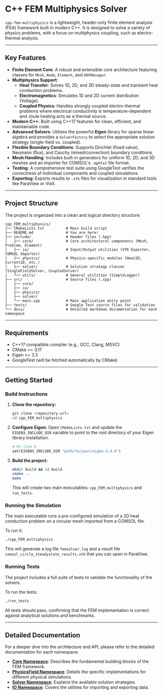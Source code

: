 # C++ FEM Multiphysics Solver

`cpp-fem-multiphysics` is a lightweight, header-only finite element analysis (FEA) framework built in modern C++. It is designed to solve a variety of physics problems, with a focus on multiphysics coupling, such as electro-thermal analysis.

-----

## Key Features

* **Finite Element Core**: A robust and extensible core architecture featuring classes for `Mesh`, `Node`, `Element`, and `DOFManager`.
* **Multiphysics Support**:
    * **Heat Transfer**: Solves 1D, 2D, and 3D steady-state and transient heat conduction problems.
    * **Electromagnetics**: Simulates 1D and 2D current distribution (Voltage).
    * **Coupled Physics**: Handles strongly coupled electro-thermal problems where electrical conductivity is temperature-dependent and Joule heating acts as a thermal source.
* **Modern C++**: Built using C++17 features for clean, efficient, and maintainable code.
* **Advanced Solvers**: Utilizes the powerful **Eigen** library for sparse linear algebra and provides a `SolverFactory` to select the appropriate solution strategy (single-field vs. coupled).
* **Flexible Boundary Conditions**: Supports Dirichlet (fixed value), Neumann (flux), and Cauchy (mixed/convection) boundary conditions.
* **Mesh Handling**: Includes built-in generators for uniform 1D, 2D, and 3D meshes and an importer for COMSOL's `.mphtxt` file format.
* **Testing**: A comprehensive test suite using GoogleTest verifies the correctness of individual components and coupled simulations.
* **Exporting**: Exports results to `.vtk` files for visualization in standard tools like ParaView or VisIt.

-----

## Project Structure

The project is organized into a clean and logical directory structure:

```
cpp_FEM_multiphysics/
├── CMakeLists.txt          # Main build script
├── README.md               # You are here!
├── include/                # Header files (.hpp)
│   ├── core/               # Core architectural components (Mesh, Problem, Element)
│   ├── io/                 # Input/Output utilities (VTK Exporter, COMSOL Importer)
│   ├── physics/            # Physics-specific modules (Heat2D, Current1D, etc.)
│   ├── solver/             # Solution strategy classes (SingleFieldSolver, CoupledSolver)
│   └── utils/              # General utilities (SimpleLogger)
├── src/                    # Source files (.cpp)
│   ├── core/
│   ├── io/
│   ├── physics/
│   ├── solver/
│   └── main.cpp            # Main application entry point
├── tests/                  # Google Test source files for validation
└── docs/                   # Detailed markdown documentation for each namespace
```

-----

## Requirements

* C++17 compatible compiler (e.g., GCC, Clang, MSVC)
* CMake \>= 3.17
* Eigen \>= 3.3
* GoogleTest (will be fetched automatically by CMake)

-----

## Getting Started

### Build Instructions

1.  **Clone the repository:**
    ```bash
    git clone <repository-url>
    cd cpp_FEM_multiphysics
    ```
2.  **Configure Eigen:**
    Open `CMakeLists.txt` and update the `EIGEN3_INCLUDE_DIR` variable to point to the root directory of your Eigen library installation.
    ```cmake
    # On line 9
    set(EIGEN3_INCLUDE_DIR "path/to/your/eigen-3.4.0")
    ```
3.  **Build the project:**
    ```bash
    mkdir build && cd build
    cmake ..
    make
    ```
    This will create two main executables: `cpp_FEM_multiphysics` and `run_tests`.

### Running the Simulation

The main executable runs a pre-configured simulation of a 2D heat conduction problem on a circular mesh imported from a COMSOL file.

To run it:

```bash
./cpp_FEM_multiphysics
```

This will generate a log file `femsolver.log` and a result file `comsol_circle_steadystate_results.vtk` that you can open in ParaView.

### Running Tests

The project includes a full suite of tests to validate the functionality of the solvers.

To run the tests:

```bash
./run_tests
```

All tests should pass, confirming that the FEM implementation is correct against analytical solutions and benchmarks.

-----

## Detailed Documentation

For a deeper dive into the architecture and API, please refer to the detailed documentation for each namespace:

* **[Core Namespace](docs/core.md)**: Describes the fundamental building blocks of the FEM framework.
* **[PhysicsField Namespace](docs/physics.md)**: Details the specific implementations for different physical simulations.
* **[Solver Namespace](docs/solver.md)**: Explains the available solution strategies.
* **[IO Namespace](docs/io.md)**: Covers the utilities for importing and exporting data.
